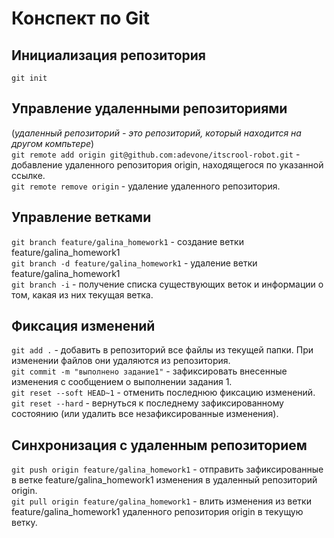 # Конспект по Git
## Инициализация репозитория
`git init`
## Управление удаленными репозиториями
(*удаленный репозиторий - это репозиторий, который находится на другом компьтере*)  
`git remote add origin git@github.com:adevone/itscrool-robot.git` - добавление удаленного репозитория origin, находящегося по указанной ссылке.  
`git remote remove origin` - удаление удаленного репозитория.
## Управление ветками
`git branch feature/galina_homework1` - создание ветки feature/galina_homework1  
`git branch -d feature/galina_homework1` - удаление ветки feature/galina_homework1  
`git branch -i` - получение списка существующих веток и информации о том, какая из них текущая ветка.
## Фиксация изменений
`git add .` - добавить в репозиторий все файлы из текущей папки. При изменении файлов они удаляются из репозитория.  
`git commit -m "выполнено задание1"` - зафиксировать внесенные изменения с сообщением о выполнении задания 1.  
`git reset --soft HEAD~1` - отменить последнюю фиксацию изменений.  
`git reset --hard` - вернуться к последнему зафиксированному состоянию (или удалить все незафиксированные изменения).
## Синхронизация с удаленным репозиторием
`git push origin feature/galina_homework1` - отправить зафиксированные в ветке feature/galina_homework1 изменения в удаленный репозиторий origin.  
`git pull origin feature/galina_homework1` - влить изменения из ветки feature/galina_homework1 удаленного репозитория origin в текущую ветку.

